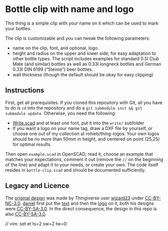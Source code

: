 Bottle clip with name and logo
==============================

This thing is a simple clip with your name on it which can be used to mark your
bottles.

The clip is customizable and you can tweak the following parameters:

 * name on the clip, font, and optional, logo.
 * height and radius on the upper and lower side, for easy adaptation to other
   bottle types. The script includes examples for standard 0.5l Club Mate (and
   similar) bottles as well as 0.33l longneck bottles and German 0.33l DIN 6199
   (“Steinie”) beer bottles.
 * wall thickness (though the default should be okay for easy clipping)
 

Instructions
------------

First, get all prerequisites. If you cloned this repository with Git, all you
have to do is `cd` into the repository and do a `git submodule init && git
submodule update`. Otherwise, you need the following:

 * [Write.scad][thing16193] and at least one font, put it into the `write/`
   subfolder
 * If you want a logo on your name tag, draw a DXF file by yourself, or choose
   one out of my collection at rohieb/thing-logos. Your own logos should be no
   more than 50mm in height, and centered on point (25,25) for optimal results.

Then open `example.scad` in OpenSCAD, read it, choose an example that matches
your expectations, comment it out (remove the `//` on the beginning of the
line) and adapt it to your needs, or create your own. The code itself resides
in `bottle-clip.scad` and should be documented sufficiently.

[thing16193]: http://thingiverse.com/thing:16193

Legacy and Licence
---------------

The [original design][thing888] was made by Thingiverse user
[wizard23][wizard23] under [CC-BY-NC-3.0][ccbync30]. [daniel][daniel] first put
the [text][thing18978] and then the [logo][thing23817] on it, both his designs
were [CC-BY-SA-3.0][ccbysa30]. In the direct consequence, the design in this
repo is also [CC-BY-SA-3.0][ccbysa30].

[thing888]: http://www.thingiverse.com/thing:888
[wizard23]: http://www.thingiverse.com/wizard23
[daniel]: http://www.thingiverse.com/daniel
[thing18978]: http://www.thingiverse.com/thing:18978
[thing23817]: http://www.thingiverse.com/thing:23817
[ccbync30]: https://creativecommons.org/licenses/by-nc/3.0/
[ccbysa30]: https://creativecommons.org/licenses/by-sa/3.0/

// vim: set et ts=2 sw=2 tw=0:
